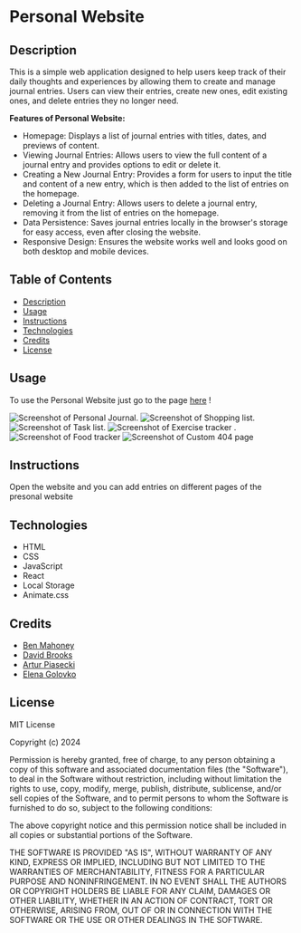 # Personal Website 


## Description

This is a simple web application designed to help users keep track of their daily thoughts and experiences by allowing them to create and manage journal entries. Users can view their entries, create new ones, edit existing ones, and delete entries they no longer need.

**Features of Personal Website:**

- Homepage: Displays a list of journal entries with titles, dates, and previews of content.
- Viewing Journal Entries: Allows users to view the full content of a journal entry and provides options to edit or delete it.
- Creating a New Journal Entry: Provides a form for users to input the title and content of a new entry, which is then added to the list of entries on the homepage.
- Deleting a Journal Entry: Allows users to delete a journal entry, removing it from the list of entries on the homepage.
- Data Persistence: Saves journal entries locally in the browser's storage for easy access, even after closing the website.
- Responsive Design: Ensures the website works well and looks good on both desktop and mobile devices.

## Table of Contents

- [Description](#description)
- [Usage](#usage)
- [Instructions](#instructions)
- [Technologies](#technologies)
- [Credits](#credits)
- [License](#license)


## Usage

To use the Personal Website just go to the page <a href="https://g16-personal-website.netlify.app/"> here</a> !

![Screenshot of Personal Journal.](/src/assets/journal.png)
![Screenshot of Shopping list.](/src/assets/shopping.png)
![Screenshot of Task list.](/src/assets/tasks.png)
![Screenshot of Exercise tracker .](/src/assets/exercise.png)
![Screenshot of Food tracker ](/src/assets/food.png)
![Screenshot of Custom 404 page ](/src/assets/404NotFound.png)

## Instructions

Open the website and you can add entries on different pages of the presonal website

## Technologies

- HTML
- CSS 
- JavaScript 
- React
- Local Storage
- Animate.css

## Credits

- <a href="https://github.com/bentiger1904">Ben Mahoney</a>
- <a href="https://github.com/brooksy236">David Brooks</a>
- <a href="https://github.com/artur158">Artur Piasecki</a> 
- <a href="https://github.com/RusLena">Elena Golovko</a> 

## License

MIT License

Copyright (c) 2024 

Permission is hereby granted, free of charge, to any person obtaining a copy of this software and associated documentation files (the "Software"), to deal in the Software without restriction, including without limitation the rights to use, copy, modify, merge, publish, distribute, sublicense, and/or sell copies of the Software, and to permit persons to whom the Software is furnished to do so, subject to the following conditions:

The above copyright notice and this permission notice shall be included in all copies or substantial portions of the Software.

THE SOFTWARE IS PROVIDED "AS IS", WITHOUT WARRANTY OF ANY KIND, EXPRESS OR IMPLIED, INCLUDING BUT NOT LIMITED TO THE WARRANTIES OF MERCHANTABILITY, FITNESS FOR A PARTICULAR PURPOSE AND NONINFRINGEMENT. IN NO EVENT SHALL THE AUTHORS OR COPYRIGHT HOLDERS BE LIABLE FOR ANY CLAIM, DAMAGES OR OTHER LIABILITY, WHETHER IN AN ACTION OF CONTRACT, TORT OR OTHERWISE, ARISING FROM, OUT OF OR IN CONNECTION WITH THE SOFTWARE OR THE USE OR OTHER DEALINGS IN THE SOFTWARE.
